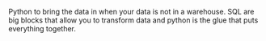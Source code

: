 Python to bring the data in when your data is not in a warehouse.
SQL are big blocks that allow you to transform data and python is the glue that puts everything together.
